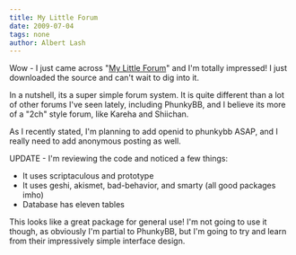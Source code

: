 ```yaml
---
title: My Little Forum
date: 2009-07-04
tags: none
author: Albert Lash
---
```

Wow - I just came across "<a href="http://www.mylittleforum.net/">My Little Forum</a>" and I'm totally impressed! I just downloaded the source and can't wait to dig into it.

In a nutshell, its a super simple forum system. It is quite different than a lot of other forums I've seen lately, including PhunkyBB, and I believe its more of a "2ch" style forum, like Kareha and Shiichan.

As I recently stated, I'm planning to add openid to phunkybb ASAP, and I really need to add anonymous posting as well.

UPDATE - I'm reviewing the code and noticed a few things:

<ul><li>It uses scriptaculous and prototype</li><li>It uses geshi, akismet, bad-behavior, and smarty (all good packages imho)</li><li>Database has eleven tables</li></ul>This looks like a great package for general use! I'm not going to use it though, as obviously I'm partial to PhunkyBB, but I'm going to try and learn from their impressively simple interface design.

